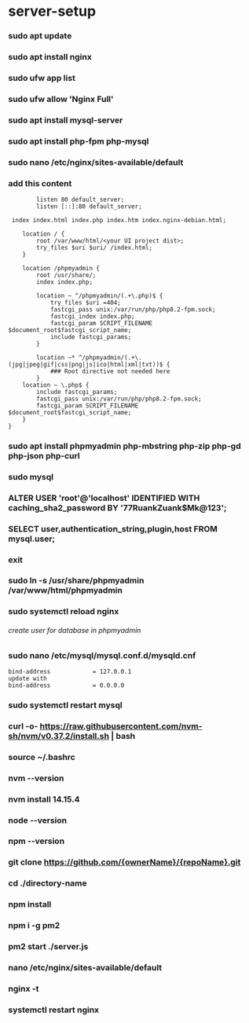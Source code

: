 # server-setup

### sudo apt update
### sudo apt install nginx
### sudo ufw app list
### sudo ufw allow 'Nginx Full'
### sudo apt install mysql-server
### sudo apt install php-fpm php-mysql

### sudo nano /etc/nginx/sites-available/default

### add this content
```server {
        listen 80 default_server;
        listen [::]:80 default_server;

 index index.html index.php index.htm index.nginx-debian.html;

    location / {
        root /var/www/html/<your UI project dist>;
        try_files $uri $uri/ /index.html;
    }

    location /phpmyadmin {
        root /usr/share/;
        index index.php;

        location ~ ^/phpmyadmin/(.+\.php)$ {
            try_files $uri =404;
            fastcgi_pass unix:/var/run/php/php8.2-fpm.sock;
            fastcgi_index index.php;
            fastcgi_param SCRIPT_FILENAME $document_root$fastcgi_script_name;
            include fastcgi_params;
        }

        location ~* ^/phpmyadmin/(.+\.(jpg|jpeg|gif|css|png|js|ico|html|xml|txt))$ {
            ### Root directive not needed here
        }
    location ~ \.php$ {
        include fastcgi_params;
        fastcgi_pass unix:/var/run/php/php8.2-fpm.sock;
        fastcgi_param SCRIPT_FILENAME $document_root$fastcgi_script_name;
    }
}
```

### sudo apt install phpmyadmin php-mbstring php-zip php-gd php-json php-curl

### sudo mysql

### ALTER USER 'root'@'localhost' IDENTIFIED WITH caching_sha2_password BY '77RuankZuank$Mk@123';

### SELECT user,authentication_string,plugin,host FROM mysql.user;

### exit

### sudo ln -s /usr/share/phpmyadmin /var/www/html/phpmyadmin
### sudo systemctl reload nginx

###### create user for database in phpmyadmin

### sudo nano /etc/mysql/mysql.conf.d/mysqld.cnf
```
bind-address            = 127.0.0.1
update with 
bind-address            = 0.0.0.0
```
### sudo systemctl restart mysql

### curl -o- https://raw.githubusercontent.com/nvm-sh/nvm/v0.37.2/install.sh | bash

### source ~/.bashrc
### nvm --version
### nvm install 14.15.4
### node --version
### npm --version

### git clone https://github.com/{ownerName}/{repoName}.git

### cd ./directory-name
### npm install

### npm i -g pm2

### pm2 start ./server.js

### nano /etc/nginx/sites-available/default

### nginx -t

### systemctl restart nginx
